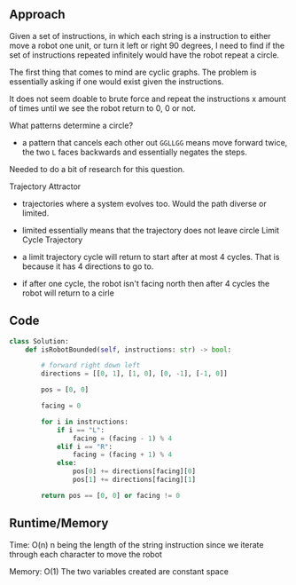 ## Approach
Given a set of instructions, in which each string is a instruction to either move a robot one unit, or turn it left or right 90 degrees, I need to find if the set of instructions repeated infinitely would have the robot repeat a circle.

The first thing that comes to mind are cyclic graphs. The problem is essentially asking if one would exist given the instructions.

It does not seem doable to brute force and repeat the instructions x amount of times until we see the robot return to 0, 0 or not.

What patterns determine a circle?
- a pattern that cancels each other out
`GGLLGG` means move forward twice, the two `L` faces backwards and essentially negates the steps.



Needed to do a bit of research for this question.

Trajectory Attractor
- trajectories where a system evolves too. Would the path diverse or limited.
- limited essentially means that the trajectory does not leave circle
Limit Cycle Trajectory
- a limit trajectory cycle will return to start after at most 4 cycles. That is because it has 4 directions to go to.

- if after one cycle, the robot isn't facing north then after 4 cycles the robot will return to a cirle



## Code

``` python
class Solution:
    def isRobotBounded(self, instructions: str) -> bool:

        # forward right down left
        directions = [[0, 1], [1, 0], [0, -1], [-1, 0]]

        pos = [0, 0]

        facing = 0

        for i in instructions:
            if i == "L":
                facing = (facing - 1) % 4
            elif i == "R":
                facing = (facing + 1) % 4
            else:
                pos[0] += directions[facing][0]
                pos[1] += directions[facing][1]

        return pos == [0, 0] or facing != 0
```

## Runtime/Memory
Time: O(n) n being the length of the string instruction since we iterate through each character to move the robot

Memory: O(1) The two variables created are constant space